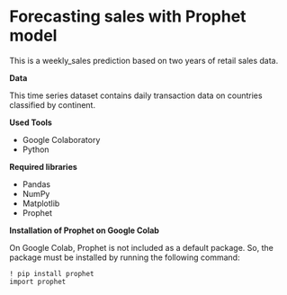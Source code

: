 # Forecasting sales with Prophet model

This is a weekly_sales prediction based on two years of retail sales data. 

**Data**


This time series dataset contains daily transaction data on countries classified by continent. 


**Used Tools**

* Google Colaboratory
* Python 

**Required libraries**
* Pandas 
* NumPy 
* Matplotlib 
* Prophet 


**Installation of Prophet on Google Colab**

On Google Colab, Prophet is not included as a default package. So, the package must be installed by running the following command: 

```
! pip install prophet
import prophet
